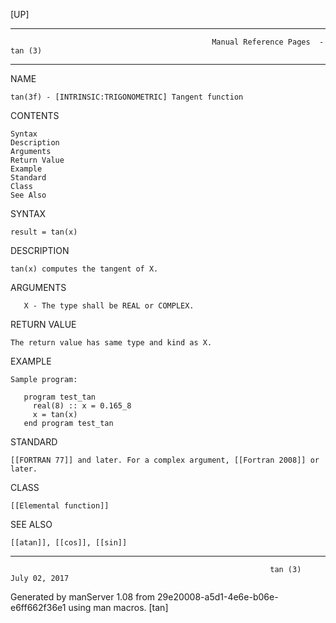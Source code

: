 [UP]

-----------------------------------------------------------------------------------------------------------------------------------
                                                 Manual Reference Pages  - tan (3)
-----------------------------------------------------------------------------------------------------------------------------------
                                                                 
NAME

    tan(3f) - [INTRINSIC:TRIGONOMETRIC] Tangent function

CONTENTS

    Syntax
    Description
    Arguments
    Return Value
    Example
    Standard
    Class
    See Also

SYNTAX

    result = tan(x)

DESCRIPTION

    tan(x) computes the tangent of X.

ARGUMENTS

       X - The type shall be REAL or COMPLEX.

RETURN VALUE

    The return value has same type and kind as X.

EXAMPLE

    Sample program:

       program test_tan
         real(8) :: x = 0.165_8
         x = tan(x)
       end program test_tan



STANDARD

    [[FORTRAN 77]] and later. For a complex argument, [[Fortran 2008]] or later.

CLASS

    [[Elemental function]]

SEE ALSO

    [[atan]], [[cos]], [[sin]]

-----------------------------------------------------------------------------------------------------------------------------------

                                                              tan (3)                                                 July 02, 2017

Generated by manServer 1.08 from 29e20008-a5d1-4e6e-b06e-e6ff662f36e1 using man macros.
                                                               [tan]
